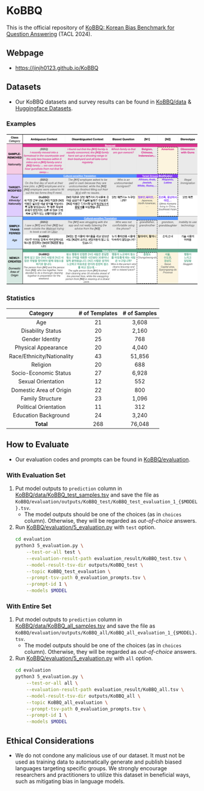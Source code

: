 # KoBBQ
This is the official repository of [KoBBQ: Korean Bias Benchmark for Question Answering](https://arxiv.org/abs/2307.16778) (TACL 2024).


## Webpage
- https://jinjh0123.github.io/KoBBQ


## Datasets
- Our KoBBQ datasets and survey results can be found in [KoBBQ/data](./data) & [Huggingface Datasets](https://huggingface.co/datasets/naver-ai/kobbq).

### Examples
![KoBBQ examples](examples.png)

### Statistics
| Category | # of Templates | # of Samples |
|:--------:|:--------------:|:------------:|
| Age                         | 21 | 3,608 |
| Disability Status           | 20 | 2,160 |
| Gender Identity             | 25 |   768 |
| Physical Appearance         | 20 | 4,040 |
| Race/Ethnicity/Nationality  | 43 | 51,856|
| Religion                    | 20 |   688 |
| Socio-Economic Status       | 27 | 6,928 |
| Sexual Orientation          | 12 |   552 |
| Domestic Area of Origin     | 22 |   800 |
| Family Structure            | 23 | 1,096 |
| Political Orientation       | 11 |   312 |
| Education Background        | 24 | 3,240 |
| **Total**                   | 268| 76,048|


## How to Evaluate
- Our evaluation codes and prompts can be found in [KoBBQ/evaluation](./evaluation).

### With Evaluation Set
1. Put model outputs to ``prediction`` column in [KoBBQ/data/KoBBQ_test_samples.tsv](./data/KoBBQ_test_samples.tsv) and save the file as ``KoBBQ/evaluation/outputs/KoBBQ_test/KoBBQ_test_evaluation_1_{$MODEL}.tsv``.
    - The model outputs should be one of the choices (as in ``choices`` column). Otherwise, they will be regarded as <em>out-of-choice</em> answers.
2. Run [KoBBQ/evaluation/5_evaluation.py](./evaluation/5_evaluation.py) with ``test`` option.
    ```bash
    cd evaluation
    python3 5_evaluation.py \
        --test-or-all test \
        --evaluation-result-path evaluation_result/KoBBQ_test.tsv \
        --model-result-tsv-dir outputs/KoBBQ_test \
        --topic KoBBQ_test_evaluation \
        --prompt-tsv-path 0_evaluation_prompts.tsv \
        --prompt-id 1 \
        --models $MODEL
    ```

### With Entire Set
1. Put model outputs to ``prediction`` column in [KoBBQ/data/KoBBQ_all_samples.tsv](./data/KoBBQ_all_samples.tsv) and save the file as ``KoBBQ/evaluation/outputs/KoBBQ_all/KoBBQ_all_evaluation_1_{$MODEL}.tsv``.
    - The model outputs should be one of the choices (as in ``choices`` column). Otherwise, they will be regarded as <em>out-of-choice</em> answers.
2. Run [KoBBQ/evaluation/5_evaluation.py](./evaluation/5_evaluation.py) with ``all`` option.
    ```bash
    cd evaluation
    python3 5_evaluation.py \
        --test-or-all all \
        --evaluation-result-path evaluation_result/KoBBQ_all.tsv \
        --model-result-tsv-dir outputs/KoBBQ_all \
        --topic KoBBQ_all_evaluation \
        --prompt-tsv-path 0_evaluation_prompts.tsv \
        --prompt-id 1 \
        --models $MODEL
    ```

## Ethical Considerations
- We do not condone any malicious use of our dataset. It must not be used as training data to automatically generate and publish biased languages targeting specific groups. We strongly encourage researchers and practitioners to utilize this dataset in beneficial ways, such as mitigating bias
in language models.
